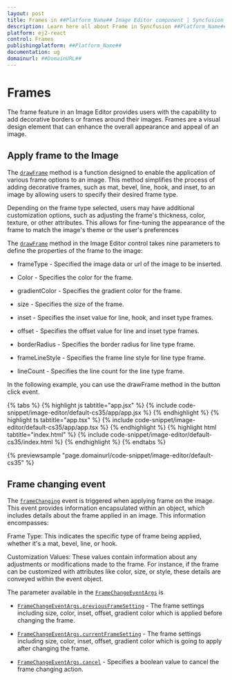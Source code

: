 ```yaml
---
layout: post
title: Frames in ##Platform_Name## Image Editor component | Syncfusion
description: Learn here all about Frame in Syncfusion ##Platform_Name## Image Editor component of Syncfusion Essential JS 2 and more.
platform: ej2-react
control: Frames
publishingplatform: ##Platform_Name##
documentation: ug
domainurl: ##DomainURL##
---
```


# Frames

The frame feature in an Image Editor provides users with the capability to add decorative borders or frames around their images. Frames are a visual design element that can enhance the overall appearance and appeal of an image.

## Apply frame to the Image

The [`drawFrame`](https://ej2.syncfusion.com/react/documentation/api/image-editor/#drawframe) method is a function designed to enable the application of various frame options to an image. This method simplifies the process of adding decorative frames, such as mat, bevel, line, hook, and inset, to an image by allowing users to specify their desired frame type.

Depending on the frame type selected, users may have additional customization options, such as adjusting the frame's thickness, color, texture, or other attributes. This allows for fine-tuning the appearance of the frame to match the image's theme or the user's preferences

The [`drawFrame`](https://ej2.syncfusion.com/react/documentation/api/image-editor/#drawframe) method in the Image Editor control takes nine parameters to define the properties of the frame to the image:

* frameType - Specified the image data or url of the image to be inserted.

* Color - Specifies the color for the frame.

* gradientColor - Specifies the gradient color for the frame.

* size - Specifies the size of the frame.

* inset - Specifies the inset value for line, hook, and inset type frames.

* offset - Specifies the offset value for line and inset type frames.

* borderRadius - Specifies the border radius for line type frame.

* frameLineStyle - Specifies the frame line style for line type frame.

* lineCount - Specifies the line count for the line type frame.

In the following example, you can use the drawFrame method in the button click event.

{% tabs %}
{% highlight js tabtitle="app.jsx" %}
{% include code-snippet/image-editor/default-cs35/app/app.jsx %}
{% endhighlight %}
{% highlight ts tabtitle="app.tsx" %}
{% include code-snippet/image-editor/default-cs35/app/app.tsx %}
{% endhighlight %}
{% highlight html tabtitle="index.html" %}
{% include code-snippet/image-editor/default-cs35/index.html %}
{% endhighlight %}
{% endtabs %}
        
{% previewsample "page.domainurl/code-snippet/image-editor/default-cs35" %}

## Frame changing event

The [`frameChanging`](https://ej2.syncfusion.com/react/documentation/api/image-editor/#framechange) event is triggered when applying frame on the image. This event provides information encapsulated within an object, which includes details about the frame applied in an image. This information encompasses:

Frame Type: This indicates the specific type of frame being applied, whether it's a mat, bevel, line, or hook.

Customization Values: These values contain information about any adjustments or modifications made to the frame. For instance, if the frame can be customized with attributes like color, size, or style, these details are conveyed within the event object.

The parameter available in the [`FrameChangeEventArgs`](https://ej2.syncfusion.com/react/documentation/api/image-editor/framechangeeventargs/) is

* [`FrameChangeEventArgs.previousFrameSetting`](https://ej2.syncfusion.com/react/documentation/api/image-editor/frameChangeEventArgs/#previousframesetting) - The frame settings including size, color, inset, offset, gradient color which is applied before changing the frame.

* [`FrameChangeEventArgs.currentFrameSetting`](https://ej2.syncfusion.com/react/documentation/api/image-editor/frameChangeEventArgs/#currentframesetting) - The frame settings including size, color, inset, offset, gradient color which is going to apply after changing the frame.

* [`FrameChangeEventArgs.cancel`](https://ej2.syncfusion.com/react/documentation/api/image-editor/frameChangeEventArgs/#cancel) - Specifies a boolean value to cancel the frame changing action.